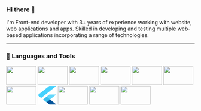 ### Hi there 👋 

  I'm Front-end developer with 3+ years of experience working with website, web applications and apps. Skilled in
developing and testing multiple web-based applications incorporating a range of technologies.

<hr>
<h3>🧰 Languages and Tools</h3>
<p>   
   <img width="80px" height="50px" src="https://cdn.jsdelivr.net/gh/devicons/devicon/icons/html5/html5-plain.svg"/>
   <img width="80px" height="50px" src="https://cdn.jsdelivr.net/gh/devicons/devicon/icons/css3/css3-plain.svg"/>    
   <img width="80px" height="50px" src="https://cdn.jsdelivr.net/npm/devicon-2.2@2.2.0/icons/bootstrap/bootstrap-plain-wordmark.svg"/>  
   <img width="80px" height="50px" src="https://cdn.jsdelivr.net/npm/devicon-2.2@2.2.0/icons/jquery/jquery-plain.svg"/> 
    <img width="80px" height="50px" src="https://cdn.jsdelivr.net/npm/devicon-2.2@2.2.0/icons/wordpress/wordpress-original.svg"/>   
   <img width="80px" height="50px" src="https://cdn.jsdelivr.net/gh/devicons/devicon/icons/react/react-original.svg"/> 
   <img width="80px" height="50px" src="https://cdn.jsdelivr.net/gh/devicons/devicon/icons/typescript/typescript-plain.svg"/> 
   <img width="50px" height="50px" src="https://github.com/MURALI-NOT6/MURALI-NOT6/blob/main/flutter.png"/> 
   <img width="80px" height="50px" src="https://cdn.jsdelivr.net/gh/devicons/devicon/icons/git/git-original.svg"/> 
   <img width="80px" height="50px" src="https://cdn.jsdelivr.net/npm/devicon-2.2@2.2.0/icons/sass/sass-original.svg"/>   
   <img width="80px" height="50px" src="https://cdn.jsdelivr.net/gh/devicons/devicon/icons/github/github-original.svg"/>   
</p> 

 


